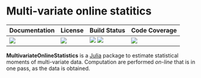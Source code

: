 # Multi-variate online statitics

| **Documentation**               | **License**                     | **Build Status**                                                | **Code Coverage**                   |
|:--------------------------------|:--------------------------------|:----------------------------------------------------------------|:------------------------------------|
| [![][doc-dev-img]][doc-dev-url] | [![][license-img]][license-url] | [![][travis-img]][travis-url] [![][appveyor-img]][appveyor-url] | [![][coveralls-img]][coveralls-url] |

**MultivariateOnlineStatistics** is a [Julia](http://julialang.org/) package to
estimate statistical moments of multi-variate data.  Computation are performed
*on-line* that is in one pass, as the data is obtained.

[doc-stable-img]: https://img.shields.io/badge/docs-stable-blue.svg
[doc-stable-url]: https://emmt.github.io/MultivariateOnlineStatistics/stable

[doc-dev-img]: https://img.shields.io/badge/docs-dev-blue.svg
[doc-dev-url]: https://emmt.github.io/MultivariateOnlineStatistics/dev

[license-url]: ./LICENSE.md
[license-img]: http://img.shields.io/badge/license-MIT-brightgreen.svg?style=flat

[travis-img]: https://travis-ci.org/emmt/MultivariateOnlineStatistics.svg?branch=master
[travis-url]: https://travis-ci.org/emmt/MultivariateOnlineStatistics

[appveyor-img]: https://ci.appveyor.com/api/projects/status/github/emmt/MultivariateOnlineStatistics?branch=master
[appveyor-url]: https://ci.appveyor.com/project/emmt/MultivariateOnlineStatistics/branch/master

[coveralls-img]: https://coveralls.io/repos/emmt/MultivariateOnlineStatistics/badge.svg?branch=master&service=github
[coveralls-url]: https://coveralls.io/github/emmt/MultivariateOnlineStatistics?branch=master

[codecov-img]: http://codecov.io/github/emmt/MultivariateOnlineStatistics/coverage.svg?branch=master
[codecov-url]: http://codecov.io/github/emmt/MultivariateOnlineStatistics?branch=master
